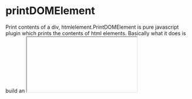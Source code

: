 # printDOMElement
Print contents of a div, htmlelement.PrintDOMElement is pure javascript plugin which prints the contents of html elements. Basically what it does is build an <iframe> write the contents of html element and trigger the print .

### Installing

Clone repo, or download printDOMElement.js

```
git clone https://github.com/Teodor-Zhelyazkov/printDOMElement.git
```



## Getting Started

Add "printDOMElement.js" to your page

```
<!DOCTYPE html>
<html lang="en">
    <head>
        <script src="printDOMElement.js"></script>
    ..
..
```

## Examples

Basic usage

```
new printDOMElement({
    selector  : '#element_to_print'
});
```

Add metdata to iframe before printing
```
new printDOMElement({
    selector  : '#element_to_print',
    metadata  : [
        "<title>Print Dom Element</title>",
        '<script onload="" src="https://code.jquery.com/jquery-1.12.4.js"><\/script>',
        '<meta name="viewport" content="initial-scale=1, maximum-scale=1, user-scalable=no" />',
        '<meta charset="utf-8">',
        `<style>.. <\/style>`,
        `<script>.. <\/script>`
    ]
});
```

Trigger print manually
```
new printDOMElement({
    selector  : '#element_to_print',
    autoPrint : false, // Default : true
    metadata  : [
        <!-- Add jQuery -->
        '<script onload="" src="https://code.jquery.com/jquery-1.12.4.js"><\/script>',
        `<script>
            $(document).ready(function () {
                /** After your work did finish trigger print manually **/
                setTimeout(function () {
                    window.print();
                },2000)
            })
        <\/script>`
    ]
});
```

Full config object with Defaults
```
new printDOMElement({
    selector  : '#element_to_print',
    autoPrint : true,
    delay     : 0,  
    metadata  : [],
    beforePrint : function ()
    {

    },
    afterPrint : function ()
    {

    },
    onError : function (e)
    {
        console.log(e);
    }
});
```
